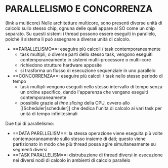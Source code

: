 # PARALLELISMO E CONCORRENZA
(link a multicore)
Nelle architetture multicore, sono presenti diverse unità di calcolo sullo stesso chip, ognuna delle quali appare al SO come un chip separato. Su questi sistemi i thread possono essere eseguiti in parallelo, poichè il sistema li può assegnare a diverse unità di calcolo.

- ==PARALLELISMO==: eseguire più calcoli / task contemporaneamente
	- task multipli, o diverse parti dello stesso task, vengono eseguiti contemporaneamente in sistemi multi-processore o multi-core
	- richiedono strutture hardware apposite
	- si trasforma un flusso di esecuzione sequenziale in uno parallelo
- ==CONCORRENZA==: eseguire più calcoli / task nello stesso periodo di tempo
	- task multipli vengono eseguiti nello stesso intervallo di tempo senza un ordine specifico, dando l'apparenza che vengano eseguiti contemporaneamente
	- possibile grazie al _time slicing_ della CPU, ovvero allo [[Scheduler|scheduler]] che dedica l'unità di calcolo ai vari task per unità di tempo infinitesimali

Due tipi di parallelismo:
- ==DATA PARELLELISM==: la stessa operazione viene eseguita più volte contemporaneamente sullo stesso insieme di dati; questo viene partizionato in modo che più thread possa agire simultaneamente su segmenti diversi
- ==TASK PARALLELISM==: distrubuzione di thread diversi in esecuzione nei diversi nodi di calcolo in ambienti di calcolo parallelo